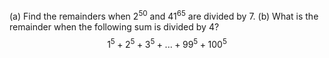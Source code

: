 (a) Find the remainders when $2^{50}$ and $41^{65}$ are divided by 7.
(b) What is the remainder when the following sum is divided by 4?
$$1^5 + 2^5 + 3^5 + ... + 99^5 + 100^5$$
